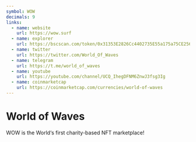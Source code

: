 ```yaml
---
symbol: WOW
decimals: 9
links:
  - name: website
    url: https://wow.surf
  - name: explorer
    url: https://bscscan.com/token/0x31353E2826Cc4402735E55a175a75CE2569B4226
  - name: twitter
    url: https://twitter.com/World_Of_Waves
  - name: telegram
    url: https://t.me/world_of_waves
  - name: youtube
    url: https://youtube.com/channel/UCQ_IhegDFNM6ZnwJ3fsg3Ig
  - name: coinmarketcap
    url: https://coinmarketcap.com/currencies/world-of-waves
---
```


# World of Waves

WOW is the World‘s first charity-based NFT marketplace!
